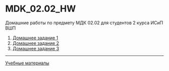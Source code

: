 # MDK_02.02_HW
Домашние работы по предмету МДК 02.02 для студентов 2 курса ИСиП ВШП

1. [Домашнее задание 1](https://github.com/imerofeev/MDK_02.02_HW/blob/main/HW-1/README.md#mdk_0202_hw-1)
1. [Домашнее задание 2](https://github.com/imerofeev/MDK_02.02_HW/blob/main/HW-2/README.md#mdk_0202_hw-2)
1. [Домашнее задание 3](https:#)

***

[Учебные материалы](https://github.com/imerofeev/MDK_02.02_HW/tree/main/Materials)